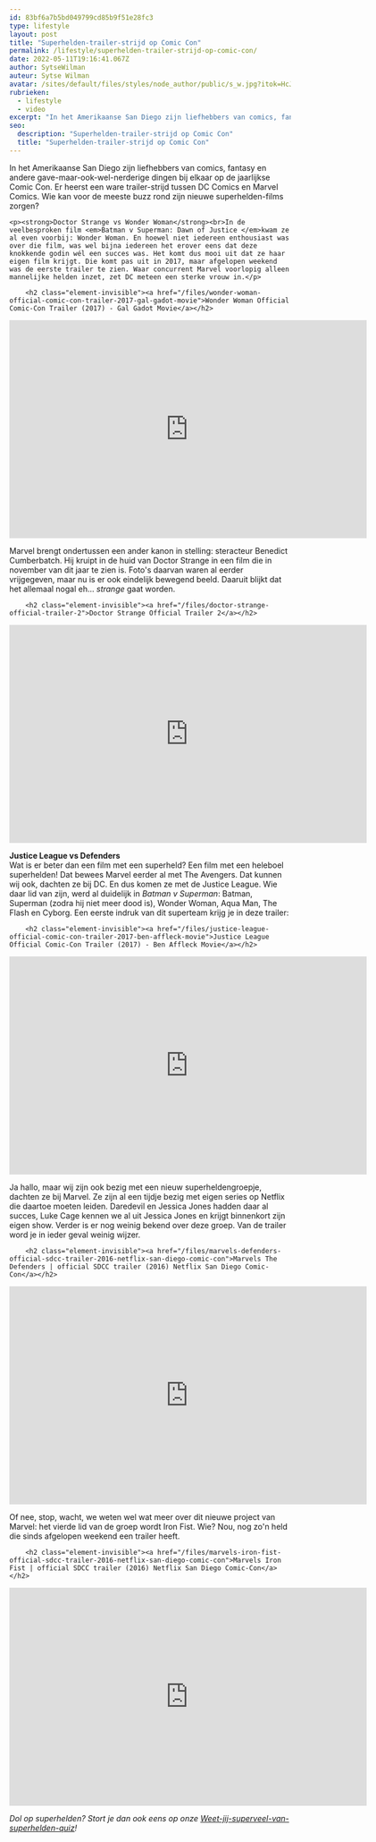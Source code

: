 ```yaml
---
id: 83bf6a7b5bd049799cd85b9f51e28fc3
type: lifestyle
layout: post
title: "Superhelden-trailer-strijd op Comic Con"
permalink: /lifestyle/superhelden-trailer-strijd-op-comic-con/
date: 2022-05-11T19:16:41.067Z
author: SytseWilman
auteur: Sytse Wilman
avatar: /sites/default/files/styles/node_author/public/s_w.jpg?itok=HcJ5dcGp
rubrieken:
  - lifestyle
  - video
excerpt: "In het Amerikaanse San Diego zijn liefhebbers van comics, fantasy en andere gave-maar-ook-wel-nerderige dingen bij elkaar op de jaarlijkse Comic Con. Er heerst een ware trailer-strijd tussen DC Comics en Marvel Comics. Wie kan voor de meeste buzz rond zijn nieuwe superhelden-films zorgen?  "
seo:
  description: "Superhelden-trailer-strijd op Comic Con"
  title: "Superhelden-trailer-strijd op Comic Con"
---
```

In het Amerikaanse San Diego zijn liefhebbers van comics, fantasy en andere gave-maar-ook-wel-nerderige dingen bij elkaar op de jaarlijkse Comic Con. Er heerst een ware trailer-strijd tussen DC Comics en Marvel Comics. Wie kan voor de meeste buzz rond zijn nieuwe superhelden-films zorgen?  

    <p><strong>Doctor Strange vs Wonder Woman</strong><br>In de veelbesproken film <em>Batman v Superman: Dawn of Justice </em>kwam ze al even voorbij: Wonder Woman. En hoewel niet iedereen enthousiast was over die film, was wel bijna iedereen het erover eens dat deze knokkende godin wél een succes was. Het komt dus mooi uit dat ze haar eigen film krijgt. Die komt pas uit in 2017, maar afgelopen weekend was de eerste trailer te zien. Waar concurrent Marvel voorlopig alleen mannelijke helden inzet, zet DC meteen een sterke vrouw in.</p>
<p><div class="media media-element-container media-default"><div id="file-20699" class="file file-video file-video-youtube">

        <h2 class="element-invisible"><a href="/files/wonder-woman-official-comic-con-trailer-2017-gal-gadot-movie">Wonder Woman Official Comic-Con Trailer (2017) - Gal Gadot Movie</a></h2>
    
  
  <div class="content">
    <div class="media-youtube-video media-element file-default media-youtube-1">
  <iframe class="media-youtube-player" width="640" height="390" title="Wonder Woman Official Comic-Con Trailer (2017) - Gal Gadot Movie" src="https://www.youtube.com/embed/Tgk_63b-Mrw?wmode=opaque&controls=" name="Wonder Woman Official Comic-Con Trailer (2017) - Gal Gadot Movie" frameborder="0" allowfullscreen="">Video van Wonder Woman Official Comic-Con Trailer (2017) - Gal Gadot Movie</iframe>
</div>
  </div>

  
</div>
</div>
<p>Marvel brengt ondertussen een ander kanon in stelling: steracteur Benedict Cumberbatch. Hij kruipt in de huid van Doctor Strange in een film die in november van dit jaar te zien is. Foto's daarvan waren al eerder vrijgegeven, maar nu is er ook eindelijk bewegend beeld. Daaruit blijkt dat het allemaal nogal eh... <em>strange</em> gaat worden.</p>
<p><div class="media media-element-container media-default"><div id="file-20700" class="file file-video file-video-youtube">

        <h2 class="element-invisible"><a href="/files/doctor-strange-official-trailer-2">Doctor Strange Official Trailer 2</a></h2>
    
  
  <div class="content">
    <div class="media-youtube-video media-element file-default media-youtube-2">
  <iframe class="media-youtube-player" width="640" height="390" title="Doctor Strange Official Trailer 2" src="https://www.youtube.com/embed/HSzx-zryEgM?wmode=opaque&controls=" name="Doctor Strange Official Trailer 2" frameborder="0" allowfullscreen="">Video van Doctor Strange Official Trailer 2</iframe>
</div>
  </div>

  
</div>
</div>
<p><strong>Justice League vs Defenders</strong><br>Wat is er beter dan een film met een superheld? Een film met een heleboel superhelden! Dat bewees Marvel eerder al met The Avengers. Dat kunnen wij ook, dachten ze bij DC. En dus komen ze met de Justice League. Wie daar lid van zijn, werd al duidelijk in <em>Batman v Superman</em>: Batman, Superman (zodra hij niet meer dood is), Wonder Woman, Aqua Man, The Flash en Cyborg. Een eerste indruk van dit superteam krijg je in deze trailer:</p>
<p><div class="media media-element-container media-default"><div id="file-20701" class="file file-video file-video-youtube">

        <h2 class="element-invisible"><a href="/files/justice-league-official-comic-con-trailer-2017-ben-affleck-movie">Justice League Official Comic-Con Trailer (2017) - Ben Affleck Movie</a></h2>
    
  
  <div class="content">
    <div class="media-youtube-video media-element file-default media-youtube-3">
  <iframe class="media-youtube-player" width="640" height="390" title="Justice League Official Comic-Con Trailer (2017) - Ben Affleck Movie" src="https://www.youtube.com/embed/fIHH5-HVS9o?wmode=opaque&controls=" name="Justice League Official Comic-Con Trailer (2017) - Ben Affleck Movie" frameborder="0" allowfullscreen="">Video van Justice League Official Comic-Con Trailer (2017) - Ben Affleck Movie</iframe>
</div>
  </div>

  
</div>
</div>
<p>Ja hallo, maar wij zijn ook bezig met een nieuw superheldengroepje, dachten ze bij Marvel. Ze zijn al een tijdje bezig met eigen series op Netflix die daartoe moeten leiden. Daredevil en Jessica Jones hadden daar al succes, Luke Cage kennen we al uit Jessica Jones en krijgt binnenkort zijn eigen show. Verder is er nog weinig bekend over deze groep. Van de trailer word je in ieder geval weinig wijzer.</p>
<p><div class="media media-element-container media-default"><div id="file-20702" class="file file-video file-video-youtube">

        <h2 class="element-invisible"><a href="/files/marvels-defenders-official-sdcc-trailer-2016-netflix-san-diego-comic-con">Marvels The Defenders | official SDCC trailer (2016) Netflix San Diego Comic-Con</a></h2>
    
  
  <div class="content">
    <div class="media-youtube-video media-element file-default media-youtube-4">
  <iframe class="media-youtube-player" width="640" height="390" title="Marvels The Defenders | official SDCC trailer (2016) Netflix San Diego Comic-Con" src="https://www.youtube.com/embed/ASbrtTy4Ifk?wmode=opaque&controls=" name="Marvels The Defenders | official SDCC trailer (2016) Netflix San Diego Comic-Con" frameborder="0" allowfullscreen="">Video van Marvels The Defenders | official SDCC trailer (2016) Netflix San Diego Comic-Con</iframe>
</div>
  </div>

  
</div>
</div>
<p>Of nee, stop, wacht, we weten wel wat meer over dit nieuwe project van Marvel: het vierde lid van de groep wordt Iron Fist. Wie? Nou, nog zo'n held die sinds afgelopen weekend een trailer heeft.</p>
<p><div class="media media-element-container media-default"><div id="file-20703" class="file file-video file-video-youtube">

        <h2 class="element-invisible"><a href="/files/marvels-iron-fist-official-sdcc-trailer-2016-netflix-san-diego-comic-con">Marvels Iron Fist | official SDCC trailer (2016) Netflix San Diego Comic-Con</a></h2>
    
  
  <div class="content">
    <div class="media-youtube-video media-element file-default media-youtube-5">
  <iframe class="media-youtube-player" width="640" height="390" title="Marvels Iron Fist | official SDCC trailer (2016) Netflix San Diego Comic-Con" src="https://www.youtube.com/embed/rImwztHeLDA?wmode=opaque&controls=" name="Marvels Iron Fist | official SDCC trailer (2016) Netflix San Diego Comic-Con" frameborder="0" allowfullscreen="">Video van Marvels Iron Fist | official SDCC trailer (2016) Netflix San Diego Comic-Con</iframe>
</div>
  </div>

  
</div>
</div>
<p><em>Dol op superhelden? Stort je dan ook eens op onze <a href="/quiz/quiz-weet-jij-superveel-van-superhelden">Weet-jij-superveel-van-superhelden-quiz</a>!</em></p>  
